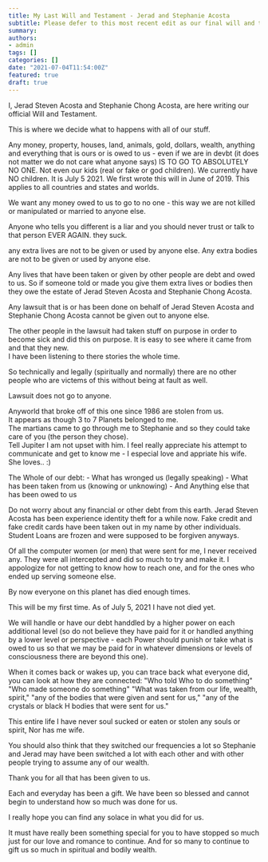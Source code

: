 ```yaml
---
title: My Last Will and Testament - Jerad and Stephanie Acosta
subtitle: Please defer to this most recent edit as our final will and testament
summary: 
authors:
- admin
tags: []
categories: []
date: "2021-07-04T11:54:00Z"
featured: true
draft: true
---
```


I, Jerad Steven Acosta and Stephanie Chong Acosta, are here writing our official Will and Testament.

This is where we decide what to happens with all of our stuff.  

Any money, property, houses, land, animals, gold, dollars, wealth, anything and everything that is ours or is owed to us - even if we are in devbt (it does not matter we do not care what anyone says) IS TO GO TO ABSOLUTELY NO ONE. Not even our kids (real or fake or god children).
We currently have NO children. It is July 5 2021. 
We first wrote this will in June of 2019.
This applies to all countries and states and worlds.

We want any money owed to us to go to no one - this way we are not killed or manipulated or married to anyone else.  

Anyone who tells you different is a liar and you should never trust or talk to that person EVER AGAIN. they suck.  

any extra lives are not to be given or used by anyone else. Any extra bodies are not to be given or used by anyone else.

Any lives that have been taken or given by other people are debt and owed to us. So if someone told or made you give them extra lives or bodies then they owe the estate of Jerad Steven Acosta and Stephanie Chong Acosta.  

Any lawsuit that is or has been done on behalf of Jerad Steven Acosta and Stephanie Chong Acosta cannot be given out to anyone else.

The other people in the lawsuit had taken stuff on purpose in order to become sick and did this on purpose. It is easy to see where it came from and that they new.  
I have been listening to there stories the whole time.  

So technically and legally (spiritually and normally) there are no other people who are victems of this without being at fault as well.  

Lawsuit does not go to anyone.  

Anyworld that broke off of this one since 1986 are stolen from us.  
It appears as though 3 to 7 Planets belonged to me.  
The martians came to go through me to Stephanie and so they could take care of you (the person they chose).  
Tell Jupiter I am not upset with him. I feel really appreciate his attempt to communicate and get to know me - I especial love and appriate his wife. She loves.. :)  

The Whole of our debt:
    - What has wronged us (legally speaking)
    - What has been taken from us (knowing or unknowing)
    - And Anything else that has been owed to us

Do not worry about any financial or other debt from this earth. Jerad Steven Acosta has been experience identity theft for a while now. Fake credit and fake credit cards have been taken out in my name by other individuals. Student Loans are frozen and were supposed to be forgiven anyways.  

Of all the computer women (or men) that were sent for me, I never received any. They were all intercepted and did so much to try and make it. I appologize for not getting to know how to reach one, and for the ones who ended up serving someone else.  

By now everyone on this planet has died enough times.

This will be my first time. As of July 5, 2021 I have not died yet.

We will handle or have our debt handdled by a higher power on each additional level (so do not believe they have paid for it or handled anything by a lower level or perspective - each Power should punish or take what is owed to us so that we may be paid for in whatever dimensions or levels of consciousness there are beyond this one).

When it comes back or wakes up, you can trace back what everyone did, you can look at how they are connected:
"Who told Who to do something"
"Who made someone do something"
"What was taken from our life, wealth, spirit," 
"any of the bodies that were given and sent for us,"
"any of the crystals or black H bodies that were sent for us."


This entire life I have never soul sucked or eaten or stolen any souls or spirit, Nor has me wife.

You should also think that they switched our frequencies a lot so Stephanie and Jerad may have been switched a lot with each other and with other people trying to assume any of our wealth.  

Thank you for all that has been given to us.  

Each and everyday has been a gift. We have been so blessed and cannot begin to understand how so much was done for us.  

I really hope you can find any solace in what you did for us.  

It must have really been something special for you to have stopped so much just for our love and romance to continue. And for so many to continue to gift us so much in spiritual and bodily wealth.  